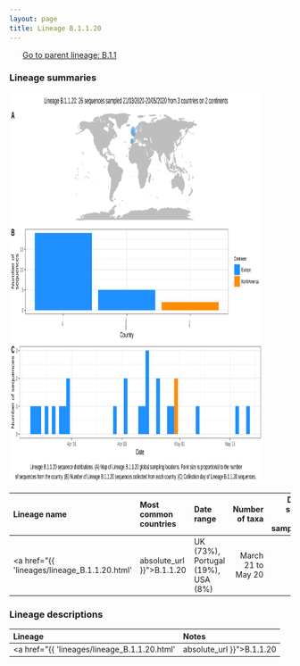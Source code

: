 ```yaml
---
layout: page
title: Lineage B.1.1.20
---
```




<p>
<ul class="actions small">
	 <a href="{{ 'lineages/lineage_B.1.1.html' | absolute_url }}" class="button special fit">Go to parent lineage: B.1.1</a>
</ul>
</p>
<h3> Lineage summaries</h3>

<img src="../assets/images/B.1.1.20.svg" alt="B.1.1.20 lineage summary figure" width="90%" height="700px" />


| Lineage name | Most common countries | Date range | Number of taxa |  Days since last sampling | Known Travel | Recall value |
|:-----|:-----|:-------|-------:|-------:|:---------|--------:|
| <a href="{{ 'lineages/lineage_B.1.1.20.html' | absolute_url }}">B.1.1.20</a> | UK (73%), Portugal (19%), USA (8%) | March 21 to May 20 | 26 | 94 |  | 0.92 |

<h3>Lineage descriptions</h3>

| Lineage | Notes |
|:-----|:-----|
| <a href="{{ 'lineages/lineage_B.1.1.20.html' | absolute_url }}">B.1.1.20</a> | Scottish lineage  |

